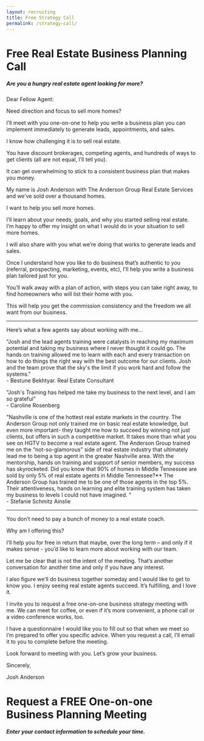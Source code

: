 ```yaml
---
layout: recruiting
title: Free Strategy Call
permalink: /strategy-call/
---
```


<div class="recruiting-page">
<h1 class="join-us">Free Real Estate Business Planning Call</h1>
<h5 class="join-us-subtitle">Are you a hungry real estate agent looking for more?</h5>

<p>Dear Fellow Agent:</p>

<p>Need direction and focus to sell more homes?</p>

<p>I’ll meet with you one-on-one to help you write a business plan you can implement immediately to generate leads, appointments, and sales. </p>

<p>I know how challenging it is to sell real estate.</p>

<p>You have discount brokerages, competing agents, and hundreds of ways to get clients (all are not equal, I’ll tell you).</p>

<p>It can get overwhelming to stick to a consistent business plan that makes you money.</p>

<p>My name is Josh Anderson with The Anderson Group Real Estate Services and we’ve sold over a thousand homes. </p>

<p>I want to help you sell more homes.</p>

<p>I’ll learn about your needs, goals, and why you started selling real estate. I’m happy to offer my insight on what I would do in your situation to sell more homes.</p>

<p>I will also share with you what we’re doing that works to generate leads and sales. </p>

<p>Once I understand how you like to do business that’s authentic to you (referral, prospecting, marketing, events, etc), I’ll help you write a business plan tailored just for you.</p>

<p>You’ll walk away with a plan of action, with steps you can take right away, to find homeowners who will list their home with you. </p>

<p>This will help you get the commission consistency and the freedom we all want from our business.</p>

<hr>
<div class="qanda">
<p class="section-title">Here’s what a few agents say about working with me…</p>

<p><span class="quote">"Josh and the lead agents training were catalysts in reaching my maximum potential and taking my business where I never thought it could go. The hands on training allowed me to learn with each and every transaction on how to do things the right way with the best outcome for our clients. Josh and the team prove that the sky's the limit if you work hard and follow the systems."</span><br>
<span class="author">- Bestune Bekhtyar. Real Estate Consultant</span></p>

<p><span class="quote">"Josh's Training has helped me take my business to the next level, and I am so grateful"</span><br>
<span class="author">- Caroline Rosenberg</span></p>

<p><span class="quote">"Nashville is one of the hottest real estate markets in the country.  The Anderson Group not only trained me on basic real estate knowledge, but even more important- they taught me how to succeed by winning not just clients, but offers in such a competitive market.
It takes more than what you see on HGTV to become a real estate agent.  The Anderson Group trained me on the “not-so-glamorous” side of real estate industry that ultimately lead me to being a top agent in the greater Nashville area. With the mentorship, hands on training and support of senior members, my success has skyrocketed.
Did you know that 90% of homes in Middle Tennessee are sold by only 5% of real estate agents in Middle Tennessee?** The Anderson Group has trained me to be one of those agents in the top 5%.  Their attentiveness, hands on learning and elite training system has taken my business to levels I could not have imagined.
"</span><br>
<span class="author">- Stefanie Schmitz Ainslie</span></p>
</div>
<hr>

<p>You don’t need to pay a bunch of money to a real estate coach.</p>

<p>Why am I offering this?</p>

<p>I’ll help you for free in return that maybe, over the long term – and only if it makes sense - you’d like to learn more about working with our team.</p>

<p>Let me be clear that is not the intent of the meeting. That’s another conversation for another time and only if you have any interest.</p>

<p>I also figure we’ll do business together someday and I would like to get to know you. I enjoy seeing real estate agents succeed. It’s fulfilling, and I love it.</p>

<p>I invite you to request a free one-on-one business strategy meeting with me. We can meet for coffee, or even if it’s more convenient, a phone call or a video conference works, too.</p>

<p>I have a questionnaire I would like you to fill out so that when we meet so I’m prepared to offer you specific advice. When you request a call, I’ll email it to you to complete before the meeting.</p>

<p>Look forward to meeting with you. Let’s grow your business.</p>

<p>Sincerely,</p>

<p>Josh Anderson</p>


<h1 class="business">Request a FREE One-on-one Business Planning Meeting</h1>
<h5 class="business-subtitle">Enter your contact information to schedule your time.</h5>

<script charset="utf-8" type="text/javascript" src="//js.hsforms.net/forms/shell.js"></script>
<script>
  hbspt.forms.create({
	portalId: "6380893",
	formId: "a1905084-41a7-42a5-b33f-751f92fac7dc"
});
</script>
